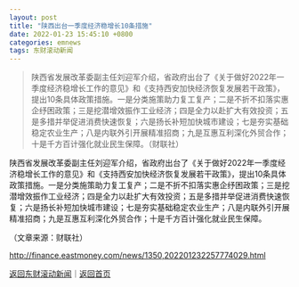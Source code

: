 ```yaml
---
layout: post
title: "陕西出台一季度经济稳增长10条措施"
date: 2022-01-23 15:45:10 +0800
categories: emnews
tags: 东财滚动新闻
---
```

> 陕西省发展改革委副主任刘迎军介绍，省政府出台了《关于做好2022年一季度经济稳增长工作的意见》和《支持西安加快经济恢复发展若干政策》，提出10条具体政策措施。一是分类施策助力复工复产；二是不折不扣落实惠企纾困政策；三是挖潜增效振作工业经济；四是全力以赴扩大有效投资；五是多措并举促进消费快速恢复；六是扬长补短加快城市建设；七是夯实基础稳定农业生产；八是内联外引开展精准招商；九是互惠互利深化外贸合作；十是千方百计强化就业民生保障。（财联社）

<p>陕西省发展改革委副主任刘迎军介绍，省政府出台了《关于做好2022年一季度经济稳增长工作的意见》和《支持西安加快经济恢复发展若干政策》，提出10条具体政策措施。一是分类施策助力复工复产；二是不折不扣落实惠企纾困政策；三是挖潜增效振作工业经济；四是全力以赴扩大有效投资；五是多措并举促进消费快速恢复；六是扬长补短加快城市建设；七是夯实基础稳定农业生产；八是内联外引开展精准招商；九是互惠互利深化外贸合作；十是千方百计强化就业民生保障。</p><p class="em_media">（文章来源：财联社）</p>

<http://finance.eastmoney.com/news/1350,202201232257774029.html>

[返回东财滚动新闻](//finews.withounder.com/emnews/)｜[返回首页](//finews.withounder.com/)